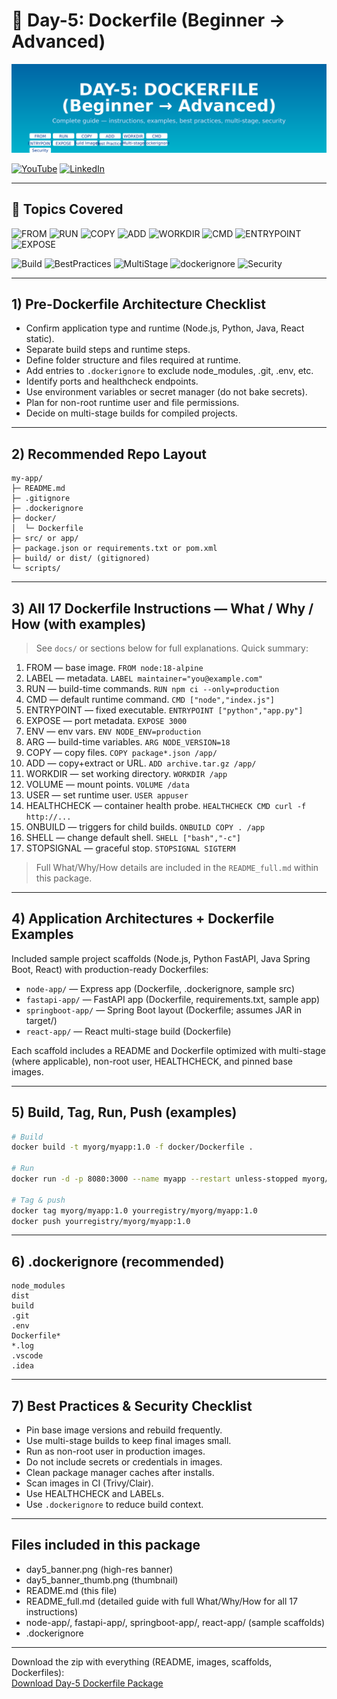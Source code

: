 # 📘 Day-5: Dockerfile (Beginner → Advanced)

![Day-5 Banner](./day5_banner.png)

[![YouTube](https://img.shields.io/badge/YouTube-TechWithDiwana-red?logo=youtube)](https://www.youtube.com/@techwithdiwana) [![LinkedIn](https://img.shields.io/badge/LinkedIn-DiwanaKumar-blue?logo=linkedin)](https://www.linkedin.com/in/diwana-kumar-418592128/)

---

## 🔹 Topics Covered

![FROM](https://img.shields.io/badge/FROM-Base_Image-orange) ![RUN](https://img.shields.io/badge/RUN-Commands-yellowgreen) ![COPY](https://img.shields.io/badge/COPY-Files-blue) ![ADD](https://img.shields.io/badge/ADD-Archives/URL-lightgrey) ![WORKDIR](https://img.shields.io/badge/WORKDIR-Directory-9cf) ![CMD](https://img.shields.io/badge/CMD-Default_Command-green) ![ENTRYPOINT](https://img.shields.io/badge/ENTRYPOINT-Fixed_Command-brightgreen) ![EXPOSE](https://img.shields.io/badge/EXPOSE-Port-lightblue)

![Build](https://img.shields.io/badge/Docker-Build_Images-blueviolet) ![BestPractices](https://img.shields.io/badge/Best-Practices-important) ![MultiStage](https://img.shields.io/badge/Multi--Stage-Reduce_Size-success) ![dockerignore](https://img.shields.io/badge/.dockerignore-Usage-informational) ![Security](https://img.shields.io/badge/Security-NonRoot/Minimal-red)

---

## 1) Pre-Dockerfile Architecture Checklist

- Confirm application type and runtime (Node.js, Python, Java, React static).
- Separate build steps and runtime steps.
- Define folder structure and files required at runtime.
- Add entries to `.dockerignore` to exclude node_modules, .git, .env, etc.
- Identify ports and healthcheck endpoints.
- Use environment variables or secret manager (do not bake secrets).
- Plan for non-root runtime user and file permissions.
- Decide on multi-stage builds for compiled projects.

---

## 2) Recommended Repo Layout

```
my-app/
├─ README.md
├─ .gitignore
├─ .dockerignore
├─ docker/
│  └─ Dockerfile
├─ src/ or app/
├─ package.json or requirements.txt or pom.xml
├─ build/ or dist/ (gitignored)
└─ scripts/
```

---

## 3) All 17 Dockerfile Instructions — What / Why / How (with examples)

> See `docs/` or sections below for full explanations. Quick summary:

1. FROM — base image. `FROM node:18-alpine`  
2. LABEL — metadata. `LABEL maintainer="you@example.com"`  
3. RUN — build-time commands. `RUN npm ci --only=production`  
4. CMD — default runtime command. `CMD ["node","index.js"]`  
5. ENTRYPOINT — fixed executable. `ENTRYPOINT ["python","app.py"]`  
6. EXPOSE — port metadata. `EXPOSE 3000`  
7. ENV — env vars. `ENV NODE_ENV=production`  
8. ARG — build-time variables. `ARG NODE_VERSION=18`  
9. COPY — copy files. `COPY package*.json /app/`  
10. ADD — copy+extract or URL. `ADD archive.tar.gz /app/`  
11. WORKDIR — set working directory. `WORKDIR /app`  
12. VOLUME — mount points. `VOLUME /data`  
13. USER — set runtime user. `USER appuser`  
14. HEALTHCHECK — container health probe. `HEALTHCHECK CMD curl -f http://...`  
15. ONBUILD — triggers for child builds. `ONBUILD COPY . /app`  
16. SHELL — change default shell. `SHELL ["bash","-c"]`  
17. STOPSIGNAL — graceful stop. `STOPSIGNAL SIGTERM`

> Full What/Why/How details are included in the `README_full.md` within this package.

---

## 4) Application Architectures + Dockerfile Examples

Included sample project scaffolds (Node.js, Python FastAPI, Java Spring Boot, React) with production-ready Dockerfiles:

- `node-app/` — Express app (Dockerfile, .dockerignore, sample src)
- `fastapi-app/` — FastAPI app (Dockerfile, requirements.txt, sample app)
- `springboot-app/` — Spring Boot layout (Dockerfile; assumes JAR in target/)
- `react-app/` — React multi-stage build (Dockerfile)

Each scaffold includes a README and Dockerfile optimized with multi-stage (where applicable), non-root user, HEALTHCHECK, and pinned base images.

---

## 5) Build, Tag, Run, Push (examples)

```bash
# Build
docker build -t myorg/myapp:1.0 -f docker/Dockerfile .

# Run
docker run -d -p 8080:3000 --name myapp --restart unless-stopped myorg/myapp:1.0

# Tag & push
docker tag myorg/myapp:1.0 yourregistry/myorg/myapp:1.0
docker push yourregistry/myorg/myapp:1.0
```

---

## 6) .dockerignore (recommended)

```
node_modules
dist
build
.git
.env
Dockerfile*
*.log
.vscode
.idea
```

---

## 7) Best Practices & Security Checklist

- Pin base image versions and rebuild frequently.
- Use multi-stage builds to keep final images small.
- Run as non-root user in production images.
- Do not include secrets or credentials in images.
- Clean package manager caches after installs.
- Scan images in CI (Trivy/Clair).
- Use HEALTHCHECK and LABELs.
- Use `.dockerignore` to reduce build context.

---

## Files included in this package

- day5_banner.png (high-res banner)
- day5_banner_thumb.png (thumbnail)
- README.md (this file)
- README_full.md (detailed guide with full What/Why/How for all 17 instructions)
- node-app/, fastapi-app/, springboot-app/, react-app/ (sample scaffolds)
- .dockerignore

---

Download the zip with everything (README, images, scaffolds, Dockerfiles):  
[Download Day-5 Dockerfile Package](sandbox:/mnt/data/dockerfile_day5.zip)

